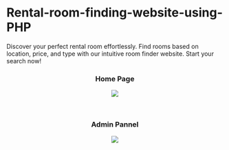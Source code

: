 # Rental-room-finding-website-using-PHP
Discover your perfect rental room effortlessly. Find rooms based on location, price, and type with our intuitive room finder website. Start your search now!
<br/>
<h3 align="center">Home Page</h3>
<p align="center">
  <img src="https://github.com/dip112/Rental-room-finding-website-using-PHP/assets/51451728/c0bcbfe2-a237-45c6-8634-93b547242231" />
</p>
<br/>
<h3 align="center">Admin Pannel</h3>
<p align="center">
  <img src="https://github.com/dip112/Rental-room-finding-website-using-PHP/assets/51451728/1c98d03d-eae0-4eec-9b57-6c5e2517026e" />
</p>

